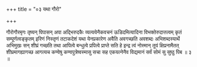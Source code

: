 +++
title = "०३ यथा गौरो"

+++

गौरोगौरमृगः तृष्यन् पिपासन् अपा अद्भिरुदकैः व्यत्ययेनैकवचनं ऊडिदमित्यादिना विभक्तेरुदात्तत्वम् कृतं सम्पूर्णत्वङ्कृतम् इरिणं निस्तृणं तटाकदेशं यथा येनप्रकारेण अवैति अवगच्छति अवशब्दः अभिशब्दस्यार्थे अभिमुखः सन् शीघ्रं गच्छति तथा आपित्वे बन्धुत्वे प्रपित्वे प्राप्ते सति हे इन्द्र त्वं नोस्मान् तूयं क्षिप्रनामैतत् शीघ्रमागह्यागच्छ आगत्यच कण्वेषु कण्वपुत्रेष्वस्मासु सचा सह एकयत्नेनैव विद्यमानं सर्वं सोमं सु सुष्ठु पिब ॥ ३ ॥